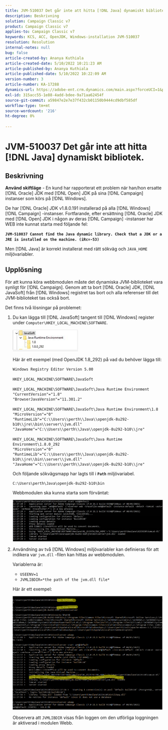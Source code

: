 ```yaml
---
title: JVM-510037 Det går inte att hitta [!DNL Java] dynamiskt bibliotek.
description: Beskrivning
solution: Campaign Classic v7
product: Campaign Classic v7
applies-to: Campaign Classic v7
keywords: KCS, ACC, OpenJDK, Windows-installation JVM-510037
resolution: Resolution
internal-notes: null
bug: false
article-created-by: Ananya Kuthiala
article-created-date: 5/10/2022 10:21:23 AM
article-published-by: Ananya Kuthiala
article-published-date: 5/10/2022 10:22:09 AM
version-number: 3
article-number: KA-17288
dynamics-url: https://adobe-ent.crm.dynamics.com/main.aspx?forceUCI=1&pagetype=entityrecord&etn=knowledgearticle&id=dbe864eb-4ad0-ec11-a7b5-0022480a8e40
exl-id: 315acc55-1e88-4add-bdee-9a71aa62454f
source-git-commit: a59847e2e7e37f432cb01150b9444cd9dbf585df
workflow-type: tm+mt
source-wordcount: '216'
ht-degree: 0%

---
```


# JVM-510037 Det går inte att hitta [!DNL Java] dynamiskt bibliotek.

## Beskrivning

<b>Använd skiftläge</b> - En kund har rapporterat ett problem när han/hon ersatte [!DNL Oracle] JDK med [!DNL Open] JDK på sina [!DNL Campaign] instanser som körs på [!DNL Windows].

De har [!DNL Oracle] JDK v1.8.0.191 installerad på alla [!DNL Windows] [!DNL Campaign] -instanser. Fortfarande, efter ersättning [!DNL Oracle] JDK med [!DNL Open] JDK i någon av deras [!DNL Campaign] -instanser har WEB inte kunnat starta med följande fel:

<b>`JVM-510037 Cannot find the Java dynamic library. Check that a JDK or a JRE is installed on the machine. (iRc=-53)`</b>

Men [!DNL Java] är korrekt installerat med rätt sökväg och `JAVA_HOME` miljövariabler.

## Upplösning

För att kunna köra webbmodulen måste det dynamiska JVM-biblioteket vara synligt för [!DNL Campaign]. Genom att ta bort [!DNL Oracle] JDK, [!DNL JavaSoft] från [!DNL Windows] registret tas bort och alla referenser till det JVM-biblioteket tas också bort.

Det finns två lösningar på problemet:

1. Du kan lägga till [!DNL JavaSoft] tangent till [!DNL Windows] register under `Computer\HKEY_LOCAL_MACHINE\SOFTWARE`.

   ![](assets/de72732e-d310-ec11-b6e6-000d3a597e01.png)

   Här är ett exempel (med OpenJDK 1.8_292) på vad du behöver lägga till:

   ```
   Windows Registry Editor Version 5.00
   
   HKEY_LOCAL_MACHINE\SOFTWARE\JavaSoft
   
   HKEY_LOCAL_MACHINE\SOFTWARE\JavaSoft\Java Runtime Environment
   "CurrentVersion"="1.8"
   "BrowserJavaVersion"="11.301.2"
   
   HKEY_LOCAL_MACHINE\SOFTWARE\JavaSoft\Java Runtime Environment\1.8
   "MicroVersion"="0"
   "RuntimeLib"="C:\\Users\\perth\\Java\\openjdk-8u292-b10\\jre\\bin\\server\\jvm.dll"
   "JavaHome"="C:\\Users\\perth\\Java\\openjdk-8u292-b10\\jre"
   
   HKEY_LOCAL_MACHINE\SOFTWARE\JavaSoft\Java Runtime Environment\1.8.0_292
   "MicroVersion"="0"
   "RuntimeLib"="C:\\Users\\perth\\Java\\openjdk-8u292-b10\\jre\\bin\\server\\jvm.dll"
   "JavaHome"="C:\\Users\\perth\\Java\\openjdk-8u292-b10\\jre"
   ```

   Och följande sökvägsmapp har lagts till i <b>`Path`</b> miljövariabel.

   ```
   C:\Users\perth\Java\openjdk-8u292-b10\bin
   ```

   Webbmodulen ska kunna starta som förväntat:

   ![](assets/f9d275cf-d910-ec11-b6e6-000d3a597e01.png)

1. Användning av två [!DNL Windows] miljövariabler kan definieras för att indikera var `jvm.dll` -filen kan hittas av webbmodulen.

   Variablerna är:

   - `USEENV=1`
   - `JVMLIBDIR=*the path of the jvm.dll file*`

   Här är ett exempel:

   ![](assets/108e8694-d814-ec11-b6e6-002248047155.png)

   Observera att `JVMLIBDIR` visas från loggen om den utförliga loggningen är aktiverad i modulen Webb.
